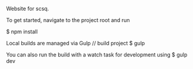 Website for scsq.

To get started, navigate to the project root and run

$ npm install


Local builds are managed via Gulp
// build project
$ gulp


You can also run the build with a watch task for development using
$ gulp dev
